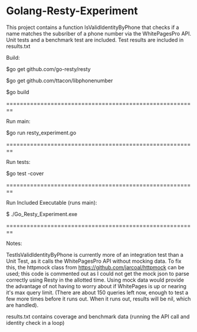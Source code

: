 # Golang-Resty-Experiment

This project contains a function IsValidIdentityByPhone that checks if a name matches the subsriber of a phone number via the WhitePagesPro API. Unit tests and a benchmark test are included. Test results are included in results.txt

Build:

  $go get github.com/go-resty/resty
  
  $go get github.com/ttacon/libphonenumber
  
  $go build
  
========================================================
  
Run main:

  $go run resty_experiment.go
  
========================================================
  
Run tests:

  $go test -cover
  
========================================================

Run Included Executable (runs main):

  $ ./Go_Resty_Experiment.exe
  
========================================================

Notes:


TestIsValidIdentityByPhone is currently more of an integration test than a Unit Test, as it calls the WhitePagesPro API without mocking data. To fix this, the httpmock class from https://github.com/jarcoal/httpmock can be used; this code is commented out as I could not get the mock json to parse correctly using Resty in the allotted time. Using mock data would provide the advantage of not having to worry about if WhitePages is up or nearing it's max query limit. (There are about 150 queries left now, enough to test a few more times before it runs out. When it runs out, results will be nil, which are handled).

results.txt contains coverage and benchmark data (running the API call and identity check in a loop)

